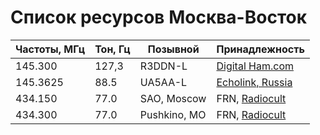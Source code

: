 # Список ресурсов Москва-Восток

| Частоты, МГц | Тон, Гц | Позывной     | Принадлежность                                                |
| ------------ | ------- | ------------ | ------------------------------------------------------------- |
| 145.300      | 127,3   | R3DDN-L      | [Digital Ham.com](https://digital.hamcom.ru/apps/activenodes) |
| 145.3625     | 88.5    | UA5AA-L      | [Echolink, Russia](www.echolink.ru)                           |
| 434.150      | 77.0    | SAO, Moscow  | FRN, [Radiocult](http://radiocult.su/table/)                  |
| 434.300      | 77.0    | Pushkino, MO | FRN, [Radiocult](http://radiocult.su/table/)                  |
